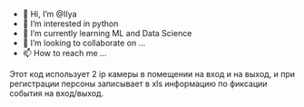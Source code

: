 - 👋 Hi, I’m @Ilya
- 👀 I’m interested in python
- 🌱 I’m currently learning ML and Data Science 
- 💞️ I’m looking to collaborate on ...
- 📫 How to reach me ...

<!---
Artivus2/Artivus2 is a ✨ special ✨ repository because its `README.md` (this file) appears on your GitHub profile.
You can click the Preview link to take a look at your changes.
--->
Этот код использует 2 ip камеры в помещении на вход и на выход, и при регистрации персоны записывает в xls информацию по фиксации события на вход/выход. 

